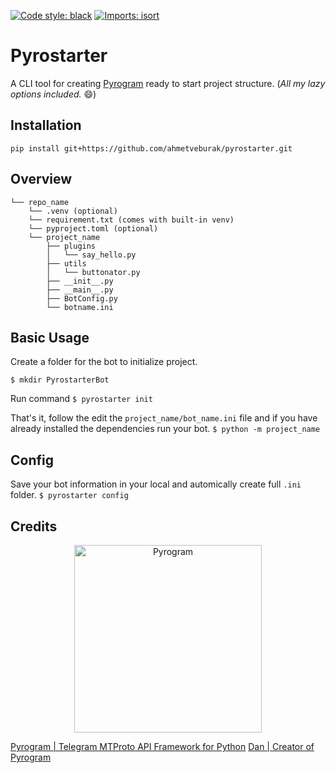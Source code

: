 <a href="https://github.com/python/black"><img alt="Code style: black" src="https://img.shields.io/badge/code%20style-black-000000.svg"></a>
[![Imports: isort](https://img.shields.io/badge/%20imports-isort-%231674b1?style=flat&labelColor=ef8336)](https://pycqa.github.io/isort/)

# Pyrostarter

A CLI tool for creating [Pyrogram](https://docs.pyrogram.org/) ready to start project structure. (*All my lazy options included.* 😄)

## Installation

```
pip install git+https://github.com/ahmetveburak/pyrostarter.git
```

## Overview

```
└── repo_name
    └── .venv (optional)
    └── requirement.txt (comes with built-in venv)
    └── pyproject.toml (optional)
    └── project_name
        ├── plugins
        │   └── say_hello.py
        ├── utils
        │   └── buttonator.py
        ├── __init__.py
        ├── __main__.py
        ├── BotConfig.py
        └── botname.ini
```

## Basic Usage

Create a folder for the bot to initialize project.

`$ mkdir PyrostarterBot`

Run command
`$ pyrostarter init`

That's it, follow the edit the `project_name/bot_name.ini` file and if you have already installed the dependencies run your bot.
`$ python -m project_name`

## Config

Save your bot information in your local and automically create full `.ini` folder.
`$ pyrostarter config`


## Credits
<p align="center">
    <a href="https://github.com/pyrogram/pyrogram">
        <img src="https://i.imgur.com/BOgY9ai.png" alt="Pyrogram" width="300">
    </a>
</p>

[Pyrogram | Telegram MTProto API Framework for Python](https://github.com/pyrogram/pyrogram)
[Dan | Creator of Pyrogram](https://github.com/delivrance)